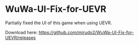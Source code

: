 # WuWa-UI-Fix-for-UEVR
Partially fixed the UI of this game when using UEVR.

Download here: <https://github.com/mirudo2/WuWa-UI-Fix-for-UEVR/releases>
